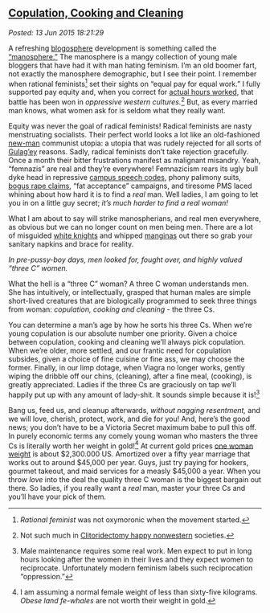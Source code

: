  
[Copulation, Cooking and Cleaning](https://bakerjd99.wordpress.com/2015/06/13/copulation-cooking-and-cleaning/)
---------------------------------------------------------------------------------------------------------------

*Posted: 13 Jun 2015 18:21:29*

A refreshing
[blogosphere](http://www.merriam-webster.com/dictionary/blogosphere)
development is something called the
[“manosphere.”](http://www.urbandictionary.com/define.php?term=Manosphere)
The manosphere is a mangy collection of young male bloggers that have
had it with man hating feminism. I’m an old boomer fart, not exactly the
manosphere demographic, but I see their point. I remember when rational
feminists[^1x5059] set their sights on “equal pay for equal work.” I fully
supported pay equity and, when you correct for [actual hours
worked](http://www.forbes.com/sites/realspin/2012/04/16/its-time-that-we-end-the-equal-pay-myth/),
that battle has been won in *oppressive western cultures.*[^2x5059] But, as
every married man knows, what women ask for is seldom what they really
want.

Equity was never the goal of radical feminists! Radical feminists are
nasty menstruating socialists. Their perfect world looks a lot like an
old-fashioned [new-man](http://en.wikipedia.org/wiki/New_Soviet_man)
communist utopia: a utopia that was rudely rejected for all sorts of
[Gulag’ey](http://www.slate.com/articles/news_and_politics/foreigners/2008/08/death_of_a_writer.html)
reasons. Sadly, radical feminists don’t take rejection gracefully. Once
a month their bitter frustrations manifest as malignant misandry. Yeah,
“femnazis” are real and they’re everywhere! Femnazicism rears its ugly
bull dyke head in repressive [campus speech
codes](http://www.nytimes.com/2015/03/22/opinion/sunday/judith-shulevitz-hiding-from-scary-ideas.html?_r=0),
phony palimony suits, [bogus rape
claims](https://en.wikipedia.org/wiki/False_accusation_of_rape), “fat
acceptance” campaigns, and tiresome PMS laced whining about how hard it
is to find a *real* man. Well ladies, I am going to let you in on a
little guy secret; *it’s much harder to find a real woman!*

What I am about to say will strike manospherians, and real men
everywhere, as obvious but we can no longer count on men being men.
There are a lot of misguided [white
knights](http://www.urbandictionary.com/define.php?term=White+Knight)
and whipped [manginas](http://rationalwiki.org/wiki/Fun:Mangina) out
there so grab your sanitary napkins and brace for reality.

*In pre-pussy-boy days, men looked for, fought over, and highly valued
“three C” women.*

What the hell is a “three C” woman? A three C woman understands men. She
has intuitively, or intellectually, grasped that human males are simple
short-lived creatures that are biologically programmed to seek three
things from woman: *copulation, cooking and cleaning* - the three Cs.

You can determine a man’s age by how he sorts his three Cs. When we’re
young copulation is our absolute number one priority. Given a choice
between copulation, cooking and cleaning we’ll always pick copulation.
When we’re older, more settled, and our frantic need for copulation
subsides, given a choice of fine cuisine or fine ass, we may choose the
former. Finally, in our limp dotage, when Viagra no longer works, gently
wiping the dribble off our chins, (cleaning), after a fine meal,
(cooking), is greatly appreciated. Ladies if the three Cs are graciously
on tap we’ll happily put up with any amount of lady-shit. It sounds
simple because it is![^3x5059] 

Bang us, feed us, and cleanup afterwards,
*without nagging resentment,* and we will love, cherish, protect, work,
and die for you! And, here’s the good news; you don’t have to be a
Victoria Secret maximum babe to pull this off. In purely economic terms
any comely young woman who masters the three Cs is literally worth her
weight in gold![^4x5059] At current gold prices [one woman
weight](http://www.wolframalpha.com/input/?i=dollar+value+of+60kg+gold)
is about \$2,300.000 US. Amortized over a fifty year marriage that works
out to around \$45,000 per year. Guys, just try paying for hookers,
gourmet takeout, and maid services for a measly \$45,000 a year. When
you throw *love* into the deal the quality three C woman is the biggest
bargain out there. So ladies, if you really want a *real* man, master
your three Cs and you’ll have your pick of them.

[^1x5059]: *Rational feminist* was not oxymoronic when the movement started.

[^2x5059]: Not such much in [Clitoridectomy happy
    nonwestern](http://thefederalist.com/2014/07/07/the-pathetic-provincialism-of-american-feminists/)
    societies.

[^3x5059]: Male maintenance requires some real work. Men expect to put in
    long hours looking after the women in their lives and they expect
    women to reciprocate. Unfortunately modern feminism labels such
    reciprocation “oppression.”

[^4x5059]: I am assuming a normal female weight of less than sixty-five
    kilograms. *Obese land fe-whales* are not worth their weight in
    gold.
